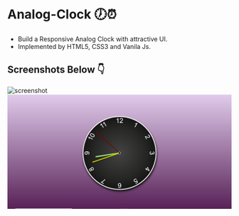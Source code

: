 # Analog-Clock 🕖⏰

- Build a Responsive Analog Clock with attractive UI.
- Implemented by HTML5, CSS3 and Vanila Js.

## Screenshots Below 👇

![screenshot](https://github.com/blackcodding/Analog-Clock/blob/master/Clock-gif.gif)
![screenshot](https://github.com/blackcodding/Analog-Clock/blob/master/clock-screenshot-1.PNG)
